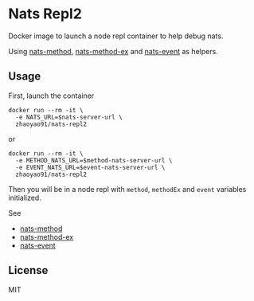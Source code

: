 # Nats Repl2

Docker image to launch a node repl container to help debug nats.

Using [nats-method][nats-method], [nats-method-ex][nats-method-ex] and [nats-event][nats-event] as helpers.

## Usage

First, launch the container

```
docker run --rm -it \
  -e NATS_URL=$nats-server-url \
  zhaoyao91/nats-repl2
```

or

```
docker run --rm -it \
  -e METHOD_NATS_URL=$method-nats-server-url \
  -e EVENT_NATS_URL=$event-nats-server-url \
  zhaoyao91/nats-repl2
```

Then you will be in a node repl with `method`, `methodEx` and `event` variables initialized.

See 
- [nats-method][nats-method]
- [nats-method-ex][nats-method-ex]
- [nats-event][nats-event]

## License

MIT

[nats-method]: https://github.com/zhaoyao91/nats-method
[nats-method-ex]: https://github.com/zhaoyao91/nats-method-ex
[nats-event]: https://github.com/zhaoyao91/nats-event